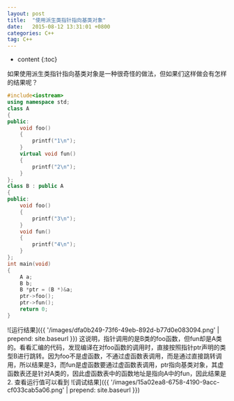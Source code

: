 ```yaml
---
layout: post
title:  "使用派生类指针指向基类对象"
date:   2015-08-12 13:31:01 +0800
categories: C++
tag: C++
---
```


* content
{:toc}


如果使用派生类指针指向基类对象是一种很奇怪的做法，但如果们这样做会有怎样的结果呢？

```cpp
#include<iostream>
using namespace std;
class A
{
public:
	void foo()
	{
		printf("1\n");
	}
	virtual void fun()
	{
		printf("2\n");
	}
};
class B : public A
{
public:
	void foo()
	{
		printf("3\n");
	}
	void fun()
	{
		printf("4\n");
	}
};
int main(void)
{
	A a;
	B b;
	B *ptr = (B *)&a;
	ptr->foo();
	ptr->fun();
	return 0;
}
```
![运行结果]({{ '/images/dfa0b249-73f6-49eb-892d-b77d0e083094.png' | prepend: site.baseurl  }})
这说明，指针调用的是B类的foo函数，但fun却是A类的。看看汇编的代码，发现编译在对foo函数的调用时，直接按照指针ptr声明的类型B进行跳转。因为foo不是虚函数，不通过虚函数表调用，而是通过直接跳转调用，所以结果是3，而fun是虚函数要通过虚函数表调用，ptr指向基类对象，其虚函数表还是针对A类的，因此虚函数表中的函数地址是指向A中的fun，因此结果是2.
查看运行值可以看到
![调试结果]({{ '/images/15a02ea8-6758-4190-9acc-cf033cab5a06.png' | prepend: site.baseurl  }})
